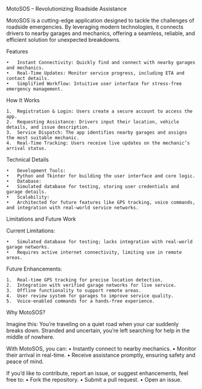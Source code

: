 MotoSOS – Revolutionizing Roadside Assistance

MotoSOS is a cutting-edge application designed to tackle the challenges of roadside emergencies. By leveraging modern technologies, it connects drivers to nearby garages and mechanics, offering a seamless, reliable, and efficient solution for unexpected breakdowns.

Features

	•	Instant Connectivity: Quickly find and connect with nearby garages and mechanics.
	•	Real-Time Updates: Monitor service progress, including ETA and contact details.
	•	Simplified Workflow: Intuitive user interface for stress-free emergency management.

How It Works

	1.	Registration & Login: Users create a secure account to access the app.
	2.	Requesting Assistance: Drivers input their location, vehicle details, and issue description.
	3.	Service Dispatch: The app identifies nearby garages and assigns the most suitable mechanic.
	4.	Real-Time Tracking: Users receive live updates on the mechanic’s arrival status.

Technical Details

	•	Development Tools:
	•	Python and Tkinter for building the user interface and core logic.
	•	Database:
	•	Simulated database for testing, storing user credentials and garage details.
	•	Scalability:
	•	Architected for future features like GPS tracking, voice commands, and integration with real-world service networks.

Limitations and Future Work

Current Limitations:

	•	Simulated database for testing; lacks integration with real-world garage networks.
	•	Requires active internet connectivity, limiting use in remote areas.

Future Enhancements:

	1.	Real-time GPS tracking for precise location detection.
	2.	Integration with verified garage networks for live service.
	3.	Offline functionality to support remote areas.
	4.	User review system for garages to improve service quality.
	5.	Voice-enabled commands for a hands-free experience.

Why MotoSOS?

Imagine this:
You’re traveling on a quiet road when your car suddenly breaks down. Stranded and uncertain, you’re left searching for help in the middle of nowhere.

With MotoSOS, you can:
	•	Instantly connect to nearby mechanics.
	•	Monitor their arrival in real-time.
	•	Receive assistance promptly, ensuring safety and peace of mind.


If you’d like to contribute, report an issue, or suggest enhancements, feel free to:
	•	Fork the repository.
	•	Submit a pull request.
	•	Open an issue.




